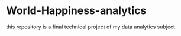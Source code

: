 # World-Happiness-analytics
this repository is a final technical project of my data analytics subject
